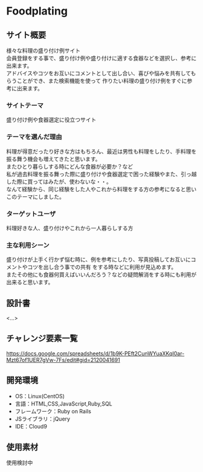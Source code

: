 # Foodplating

## サイト概要
様々な料理の盛り付け例サイト <br>
会員登録をする事で、盛り付け例や盛り付けに適する食器などを選択し、参考に出来ます。<br>
アドバイスやコツをお互いにコメントとして出し合い、喜びや悩みを共有してもらうことができ、また検索機能を使って
作りたい料理の盛り付け例をすぐに参考に出来ます。


### サイトテーマ
盛り付け例や食器選定に役立つサイト

### テーマを選んだ理由
料理が得意だったり好きな方はもちろん、最近は男性も料理をしたり、手料理を振る舞う機会も増えてきたと思います。<br>
またひとり暮らしする時にどんな食器が必要か？など<br>
私が過去料理を振る舞った際に盛り付けや食器選定で困った経験やまた、引っ越した際に買ってはみたが、使わないな・・。<br>
なんて経験から、同じ経験をした人やこれから料理をする方の参考になると思いこのテーマにしました。

### ターゲットユーザ
料理好きな人、盛り付けやこれから一人暮らしする方

### 主な利用シーン
盛り付けが上手く行かず悩む時に、例を参考にしたり、写真投稿してお互いにコメントやコツを出し合う事での共有
をする時などに利用が見込めます。<br>
またその他にも食器何買えばいいんだろう？などの疑問解消をする時にも利用が出来ると思います。

## 設計書
<...>

## チャレンジ要素一覧
https://docs.google.com/spreadsheets/d/1b9K-PEft2CunWYuaXKqI0ar-Mzt67of1UER7gVw-7Fs/edit#gid=2120041691

## 開発環境
- OS：Linux(CentOS)
- 言語：HTML,CSS,JavaScript,Ruby,SQL
- フレームワーク：Ruby on Rails
- JSライブラリ：jQuery
- IDE：Cloud9

## 使用素材
使用検討中